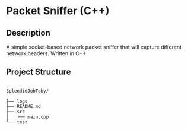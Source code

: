 # Packet Sniffer (C++)

## Description
A simple socket-based network packet sniffer that will capture different network headers. Written in C++

## Project Structure


```

SplendidJobToby/

├── logs
├── README.md
├── src
│   └── main.cpp
└── test

```

